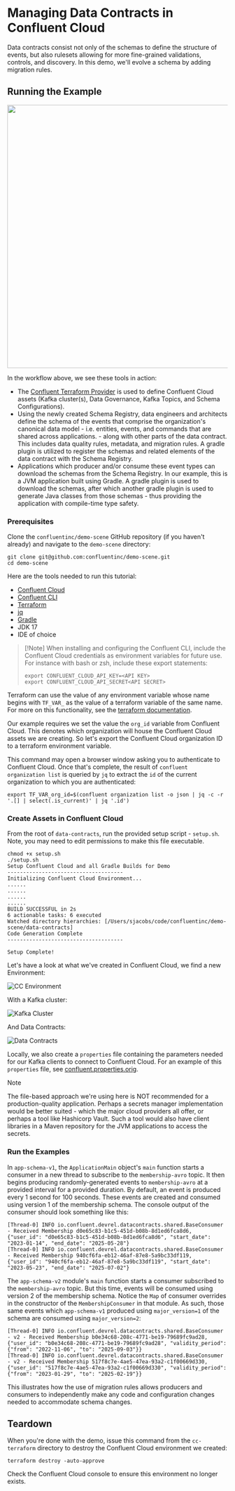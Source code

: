# Managing Data Contracts in Confluent Cloud

Data contracts consist not only of the schemas to define the structure of events, but also rulesets allowing for more fine-grained validations,
controls, and discovery. In this demo, we'll evolve a schema by adding migration rules.

## Running the Example

<img src="./images/overview.png" width="1000" height="600">

In the workflow above, we see these tools in action:
* The [Confluent Terraform Provider](https://registry.terraform.io/providers/confluentinc/confluent/latest/docs) is used to define Confluent Cloud assets (Kafka cluster(s), Data Governance, Kafka Topics, and Schema Configurations).
* Using the newly created Schema Registry, data engineers and architects define the schema of the events that comprise the organization's canonical data model - i.e. entities, events, and commands that are shared across applications. - along with other parts of the data contract. This includes data quality rules, metadata, and migration rules. A gradle plugin is utilized to register the schemas and related elements of the data contract with the Schema Registry.
* Applications which producer and/or consume these event types can download the schemas from the Schema Registry. In our example, this is a JVM application built using Gradle. A gradle plugin is used to download the schemas, after which another gradle plugin is used to generate Java classes from those schemas - thus providing the application with compile-time type safety.

### Prerequisites

Clone the `confluentinc/demo-scene` GitHub repository (if you haven't already) and navigate to the `demo-scene` directory:

```shell
git clone git@github.com:confluentinc/demo-scene.git
cd demo-scene
```

Here are the tools needed to run this tutorial:
* [Confluent Cloud](http://confluent.cloud)
* [Confluent CLI](https://docs.confluent.io/confluent-cli/current/install.html)
* [Terraform](https://developer.hashicorp.com/terraform/install?product_intent=terraform)
* [jq](https://jqlang.github.io/jq/)
* [Gradle](https://gradle.org/install/)
* JDK 17
* IDE of choice

> [!Note] When installing and configuring the Confluent CLI, include the Confluent Cloud credentials as environment variables for future use. For instance with bash or zsh, include these export statements:
> 
> ```shell
> export CONFLUENT_CLOUD_API_KEY=<API KEY>
> export CONFLUENT_CLOUD_API_SECRET<API SECRET>
> ```
>

Terraform can use the value of any environment variable whose name begins with `TF_VAR_` as the value of a terraform variable of the same name. For more on this functionality, see the [terraform documentation](https://developer.hashicorp.com/terraform/cli/config/environment-variables#tf_var_name).

Our example requires we set the value the `org_id` variable from Confluent Cloud. This denotes which organization will house the Confluent Cloud assets we are creating. So let's export the Confluent Cloud organization ID to a terraform environment variable.

This command may open a browser window asking you to authenticate to Confluent Cloud. Once that's complete, the result of
`confluent organization list` is queried by `jq` to extract the `id` of the current organization to which you are authenticated:

```shell
export TF_VAR_org_id=$(confluent organization list -o json | jq -c -r '.[] | select(.is_current)' | jq '.id')
```

### Create Assets in Confluent Cloud

From the root of `data-contracts`, run the provided setup script - `setup.sh`. Note, you may need to edit permissions to make this file executable.

```shell
chmod +x setup.sh
./setup.sh
Setup Confluent Cloud and all Gradle Builds for Demo
-------------------------------------
Initializing Confluent Cloud Environment...
......
......
......
......
BUILD SUCCESSFUL in 2s
6 actionable tasks: 6 executed
Watched directory hierarchies: [/Users/sjacobs/code/confluentinc/demo-scene/data-contracts]
Code Generation Complete
-------------------------------------

Setup Complete!
```

Let's have a look at what we've created in Confluent Cloud, we find a new Environment:

![CC Environment](./images/environment.png)

With a Kafka cluster:

![Kafka Cluster](./images/cluster.png)

And Data Contracts:

![Data Contracts](./images/schemas.png)


Locally, we also create a `properties` file containing the parameters needed for our Kafka clients to connect to Confluent Cloud. For an example of this 
`properties` file, see [confluent.properties.orig](shared/src/main/resources/confluent.properties.orig).

> [!NOTE]
> The file-based approach we're using here is NOT recommended for a production-quality application. Perhaps a secrets manager implementation would be better suited - which the major cloud providers all offer, or perhaps a tool like Hashicorp Vault. Such a tool would also have client libraries in a Maven repository for the JVM applications to access the secrets.
> 

### Run the Examples

In `app-schema-v1`, the `ApplicationMain` object's `main` function starts a consumer in a new thread to subscribe to the `membership-avro` topic. It then begins
producing randomly-generated events to `membership-avro` at a provided interval for a provided duration. By default, an event is produced every 1 second for 100 seconds. These events are created and consumed using version 1 of the membership schema. The console output of the consumer should look something like this:

```shell
[Thread-0] INFO io.confluent.devrel.datacontracts.shared.BaseConsumer - Received Membership d0e65c83-b1c5-451d-b08b-8d1ed6fca8d6, {"user_id": "d0e65c83-b1c5-451d-b08b-8d1ed6fca8d6", "start_date": "2023-01-14", "end_date": "2025-05-28"}
[Thread-0] INFO io.confluent.devrel.datacontracts.shared.BaseConsumer - Received Membership 940cf6fa-eb12-46af-87e8-5a9bc33df119, {"user_id": "940cf6fa-eb12-46af-87e8-5a9bc33df119", "start_date": "2023-05-23", "end_date": "2025-07-02"}
```

The `app-schema-v2` module's `main` function starts a consumer subscribed to the `membership-avro` topic. But this time, events will be consumed using
version 2 of the membership schema. Notice the `Map` of consumer overrides in the constructor of the `MembershipConsumer` in that module. As such, those
same events which `app-schema-v1` produced using `major_version=1` of the schema are consumed using `major_version=2`:

```shell
[Thread-0] INFO io.confluent.devrel.datacontracts.shared.BaseConsumer - v2 - Received Membership b0e34c68-208c-4771-be19-79689fc9ad28, {"user_id": "b0e34c68-208c-4771-be19-79689fc9ad28", "validity_period": {"from": "2022-11-06", "to": "2025-09-03"}}
[Thread-0] INFO io.confluent.devrel.datacontracts.shared.BaseConsumer - v2 - Received Membership 517f8c7e-4ae5-47ea-93a2-c1f00669d330, {"user_id": "517f8c7e-4ae5-47ea-93a2-c1f00669d330", "validity_period": {"from": "2023-01-29", "to": "2025-02-19"}}
```

This illustrates how the use of migration rules allows producers and consumers to independently make any code and configuration changes needed to accommodate schema changes.

## Teardown

When you're done with the demo, issue this command from the `cc-terraform` directory to destroy the Confluent Cloud environment
we created:

```shell
terraform destroy -auto-approve
```

Check the Confluent Cloud console to ensure this environment no longer exists.



